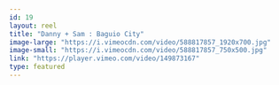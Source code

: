 ```yaml
---
id: 19 
layout: reel
title: "Danny + Sam : Baguio City"
image-large: "https://i.vimeocdn.com/video/588817857_1920x700.jpg"
image-small: "https://i.vimeocdn.com/video/588817857_750x500.jpg"
link: "https://player.vimeo.com/video/149873167"
type: featured
---
```

